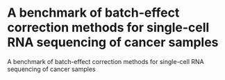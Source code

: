 # A benchmark of batch-effect correction methods for single-cell RNA sequencing of cancer samples
A benchmark of batch-effect correction methods for single-cell RNA sequencing of cancer samples
